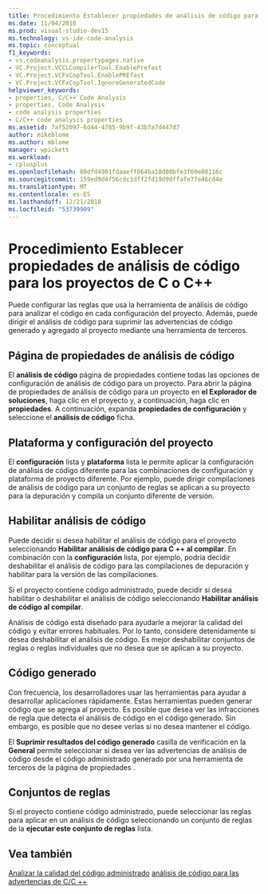 ```yaml
---
title: Procedimiento Establecer propiedades de análisis de código para los proyectos de C o C++
ms.date: 11/04/2016
ms.prod: visual-studio-dev15
ms.technology: vs-ide-code-analysis
ms.topic: conceptual
f1_keywords:
- vs.codeanalysis.propertypages.native
- VC.Project.VCCLCompilerTool.EnablePrefast
- VC.Project.VCFxCopTool.EnablePREfast
- VC.Project.VCFxCopTool.IgnoreGeneratedCode
helpviewer_keywords:
- properties, C/C++ Code Analysis
- properties, Code Analysis
- code analysis properties
- C/C++ code analysis properties
ms.assetid: 7af52097-6d44-4785-9b9f-43b7a7d447d7
author: mikeblome
ms.author: mblome
manager: wpickett
ms.workload:
- cplusplus
ms.openlocfilehash: 80dfd4901fdaaeff064ba18d80bfe3f69e08116c
ms.sourcegitcommit: 159ed9d4f56cdc1dff2fd19d9dffafe77e46cd4e
ms.translationtype: MT
ms.contentlocale: es-ES
ms.lasthandoff: 12/21/2018
ms.locfileid: "53739909"
---
```

# <a name="how-to-set-code-analysis-properties-for-cc-projects"></a>Procedimiento Establecer propiedades de análisis de código para los proyectos de C o C++
Puede configurar las reglas que usa la herramienta de análisis de código para analizar el código en cada configuración del proyecto. Además, puede dirigir el análisis de código para suprimir las advertencias de código generado y agregado al proyecto mediante una herramienta de terceros.

## <a name="code-analysis-property-page"></a>Página de propiedades de análisis de código
 El **análisis de código** página de propiedades contiene todas las opciones de configuración de análisis de código para un proyecto. Para abrir la página de propiedades de análisis de código para un proyecto en **el Explorador de soluciones**, haga clic en el proyecto y, a continuación, haga clic en **propiedades**. A continuación, expanda **propiedades de configuración** y seleccione el **análisis de código** ficha.

## <a name="project-configuration-and-platform"></a>Plataforma y configuración del proyecto
 El **configuración** lista y **plataforma** lista le permite aplicar la configuración de análisis de código diferente para las combinaciones de configuración y plataforma de proyecto diferente. Por ejemplo, puede dirigir compilaciones de análisis de código para un conjunto de reglas se aplican a su proyecto para la depuración y compila un conjunto diferente de versión.

## <a name="enabling-code-analysis"></a>Habilitar análisis de código
 Puede decidir si desea habilitar el análisis de código para el proyecto seleccionando **Habilitar análisis de código para C ++ al compilar**. En combinación con la **configuración** lista, por ejemplo, podría decidir deshabilitar el análisis de código para las compilaciones de depuración y habilitar para la versión de las compilaciones.

 Si el proyecto contiene código administrado, puede decidir si desea habilitar o deshabilitar el análisis de código seleccionando **Habilitar análisis de código al compilar**.

 Análisis de código está diseñado para ayudarle a mejorar la calidad del código y evitar errores habituales. Por lo tanto, considere detenidamente si desea deshabilitar el análisis de código. Es mejor deshabilitar conjuntos de reglas o reglas individuales que no desea que se aplican a su proyecto.

## <a name="generated-code"></a>Código generado
 Con frecuencia, los desarrolladores usar las herramientas para ayudar a desarrollar aplicaciones rápidamente. Estas herramientas pueden generar código que se agrega al proyecto. Es posible que desea ver las infracciones de regla que detecta el análisis de código en el código generado. Sin embargo, es posible que no desee verlas si no desea mantener el código.

 El **Suprimir resultados del código generado** casilla de verificación en la **General** permite seleccionar si desea ver las advertencias de análisis de código desde el código administrado generado por una herramienta de terceros de la página de propiedades .

## <a name="rule-sets"></a>Conjuntos de reglas
 Si el proyecto contiene código administrado, puede seleccionar las reglas para aplicar en un análisis de código seleccionando un conjunto de reglas de la **ejecutar este conjunto de reglas** lista.

## <a name="see-also"></a>Vea también
 [Analizar la calidad del código administrado](../code-quality/code-analysis-for-managed-code-overview.md) [análisis de código para las advertencias de C/C ++](../code-quality/code-analysis-for-c-cpp-warnings.md)